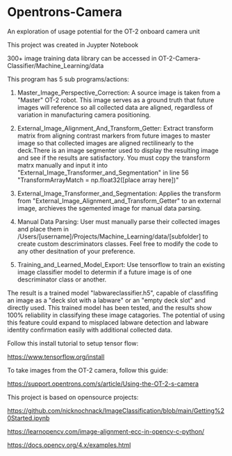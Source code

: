 # Opentrons-Camera
An exploration of usage potential for the OT-2 onboard camera unit

This project was created in Juypter Notebook

300+ image training data library can be accessed in OT-2-Camera-Classifier/Machine_Learning/data


This program has 5 sub programs/actions:

1. Master_Image_Perspective_Correction:
A source image is taken from a "Master" OT-2 robot. This image serves as a ground truth that future images will reference so all collected data are aligned, regardless of variation in manufacturing camera positioning.

2. External_Image_Alignment_And_Transform_Getter:
Extract transform matrix from aligning contrast markers from future images to master image so that collected images are aligned rectilinearly to the deck.There is an image segmenter used to display the resulting image and see if the results are satisfactory. You must copy the transform matrx manually and input it into "External_Image_Transformer_and_Segmentation" in line 56 "TransformArrayMatch = np.float32([place array here])"

3. External_Image_Transformer_and_Segmentation:
Applies the transform from "External_Image_Alignment_and_Transform_Getter" to an external image, archieves the sgemented image for manual data parsing.

4. Manual Data Parsing:
User must manually parse their collected images and place them in /Users/[username]/Projects/Machine_Learning/data/[subfolder] to create custom descriminators classes. Feel free to modify the code to any other desitnation of your preference.

5. Training_and_Learned_Model_Export:
Use tensorflow to train an existing image classifier model to determin if a future image is of one descriminator class or another.

The result is a trained model "labwareclassifier.h5", capable of classfifing an image as a "deck slot with a labware" or an "empty deck slot" and directly used. This trained model has been tested, and the results show 100% reliability in classifying these image catagories. The potential of using this feature could expand to misplaced labware detection and labware identity confirmation easily with additional collected data.


Follow this install tutorial to setup tensor flow:

https://www.tensorflow.org/install

To take images from the OT-2 camera, follow this guide:

https://support.opentrons.com/s/article/Using-the-OT-2-s-camera

This project is based on opensource projects:

https://github.com/nicknochnack/ImageClassification/blob/main/Getting%20Started.ipynb

https://learnopencv.com/image-alignment-ecc-in-opencv-c-python/

https://docs.opencv.org/4.x/examples.html
